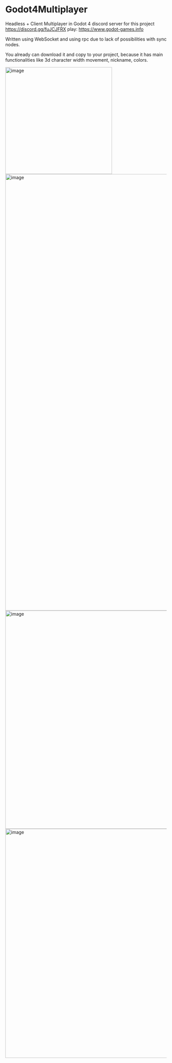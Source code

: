 # Godot4Multiplayer
Headless + Client Multiplayer in Godot 4
discord server for this project https://discord.gg/fuJCJFRX
play: https://www.godot-games.info

Written using WebSocket and using rpc due to lack of possibilities with sync nodes. 

You already can download it and copy to your project, because it has main functionalities like 3d character width movement, nickname, colors. 

<img width="333" alt="image" src="https://github.com/TechnoLukas/Godot4Multiplayer/assets/110934679/f683f8c6-c96d-4e47-8441-b8ba6d9f0637">

<img width="1360" alt="image" src="https://github.com/TechnoLukas/Godot4Multiplayer/assets/110934679/5838c950-4d5b-4636-890f-1227ffeb4cbd">

<img width="680" alt="image" src="https://github.com/TechnoLukas/Godot4Multiplayer/assets/110934679/7472b2e5-0856-473f-a475-4605e79664ed">

<img width="714" alt="image" src="https://github.com/TechnoLukas/Godot4Multiplayer/assets/110934679/e55d78b2-c069-4501-bea1-eadd09b3f7d2">

